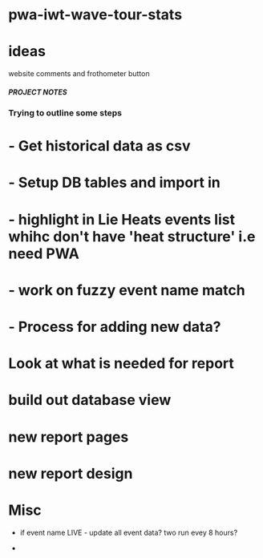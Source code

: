 # pwa-iwt-wave-tour-stats

# ideas
website comments and frothometer button

##### PROJECT NOTES #####
### Trying to outline some steps ###

# - Get historical data as csv
# - Setup DB tables and import in 
# - highlight in Lie Heats events list whihc don't have 'heat structure' i.e need PWA
# - work on fuzzy event name match 
# - Process for adding new data?
# Look at what is needed for report
# build out database view
# new report pages 
# new report design

# Misc
- if event name LIVE - update all event data? two run evey 8 hours?

- 